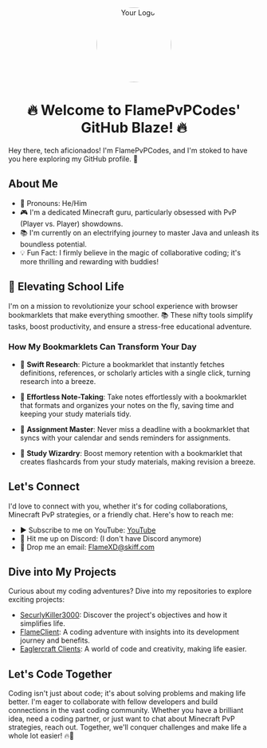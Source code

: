 <div align="center">
  <img src="https://avatars.githubusercontent.com/FlamePVPCodes" alt="Your Logo" style="border-radius: 50%; width: 150px; height: 150px;">
  <h1>🔥 Welcome to FlamePvPCodes' GitHub Blaze! 🔥</h1>
</div>

Hey there, tech aficionados! I'm FlamePvPCodes, and I'm stoked to have you here exploring my GitHub profile. 🚀

## About Me

- 👦 Pronouns: He/Him
- 🎮 I'm a dedicated Minecraft guru, particularly obsessed with PvP (Player vs. Player) showdowns.
- 📚 I'm currently on an electrifying journey to master Java and unleash its boundless potential.
- 💡 Fun Fact: I firmly believe in the magic of collaborative coding; it's more thrilling and rewarding with buddies!

## 🚀 Elevating School Life

I'm on a mission to revolutionize your school experience with browser bookmarklets that make everything smoother. 📚 These nifty tools simplify tasks, boost productivity, and ensure a stress-free educational adventure.

### How My Bookmarklets Can Transform Your Day

- 📖 **Swift Research**: Picture a bookmarklet that instantly fetches definitions, references, or scholarly articles with a single click, turning research into a breeze.

- 📝 **Effortless Note-Taking**: Take notes effortlessly with a bookmarklet that formats and organizes your notes on the fly, saving time and keeping your study materials tidy.

- 📅 **Assignment Master**: Never miss a deadline with a bookmarklet that syncs with your calendar and sends reminders for assignments.

- 🧠 **Study Wizardry**: Boost memory retention with a bookmarklet that creates flashcards from your study materials, making revision a breeze.

## Let's Connect

I'd love to connect with you, whether it's for coding collaborations, Minecraft PvP strategies, or a friendly chat. Here's how to reach me:

- ▶ Subscribe to me on YouTube: [YouTube](https://www.youtube.com/@FIamePvP)
- 💬 Hit me up on Discord: (I don't have Discord anymore)
- 📧 Drop me an email: FlameXD@skiff.com

## Dive into My Projects

Curious about my coding adventures? Dive into my repositories to explore exciting projects:

- [SecurlyKiller3000](https://github.com/FlamePVPCodes/SecurlyKiller3000): Discover the project's objectives and how it simplifies life.
- [FlameClient](https://github.com/FlamePVPCodes/FlameClient-3.8): A coding adventure with insights into its development journey and benefits.
- [Eaglercraft Clients](https://github.com/FlamePVPCodes/Eaglercraft-Clients): A world of code and creativity, making life easier.

## Let's Code Together

Coding isn't just about code; it's about solving problems and making life better. I'm eager to collaborate with fellow developers and build connections in the vast coding community. Whether you have a brilliant idea, need a coding partner, or just want to chat about Minecraft PvP strategies, reach out. Together, we'll conquer challenges and make life a whole lot easier! 🔥🚀
